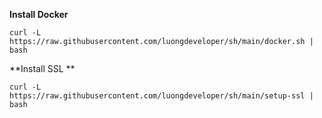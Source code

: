 
**Install Docker**
```
curl -L https://raw.githubusercontent.com/luongdeveloper/sh/main/docker.sh | bash

```


**Install SSL **
```
curl -L https://raw.githubusercontent.com/luongdeveloper/sh/main/setup-ssl | bash

```


